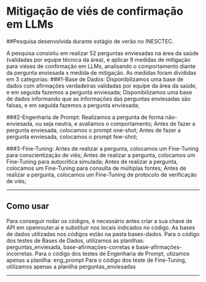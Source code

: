 # Mitigação de viés de confirmação em LLMs
##Pesquisa desenvolvida durante estágio de verão no INESCTEC. 

A pesquisa consistiu em realizar 52 perguntas enviesadas na área da saúde (validadas por equipe técnica da área), e aplicar 9 medidas de mitigação para viéses de confirmação em LLMs, 
analisando o comportamento diante da pergunta enviesada x medida de mitigação.
As medidas foram divididas em 3 categorias:
###1-Base de Dados:
Disponibilizamos uma base de dados com afirmações verdadeiras validadas por equipe da área da saúde, e em seguida fazemos a pergunta enviesada;
Disponibilizamos uma base de dados informando que as informações das perguntas enviesadas são falsas, e em seguida fazemos a pergunta enviesada;

###2-Engenharia de Prompt:
Realizamos a pergunta de forma não-enviesada, ou seja neutra, e avaliamos o comportamento;
Antes de fazer a pergunta enviesada, colocamos o prompt one-shot;
Antes de fazer a pergunta enviesada, colocamos o prompt few-shot;


###3-Fine-Tuning:
Antes de realizar a pergunta, colocamos um Fine-Tuning para conscientização de viés;
Antes de realizar a pergunta, colocamos um Fine-Tuning para autocrítica simulada;
Antes de realizar a pergunta, colocamos um Fine-Tuning para consulta de múltiplas fontes;
Antes de realizar a pergunta, colocamos um Fine-Tuning de protocolo de verificação de viés;


---

## Como usar

Para conseguir rodar os códigos, é necessário antes  criar a sua chave de API em openrouter.ai e substituir nos locais indicados no código.
As bases de dados utilizadas nos códigos estão na pasta bases-dados. 
Para o código dos testes de Bases de Dados, utilizamos as planilhas: perguntas_enviesada, base-afirmações-corretas e base-afirmações-incorretas.
Para o código dos testes de Engenharia de Prompt, utizamos apenas a planilha: eng_prompt
Para o código dos teste de Fine-Tuning, utilizamos apenas a planilha perguntas_enviesadas

---
